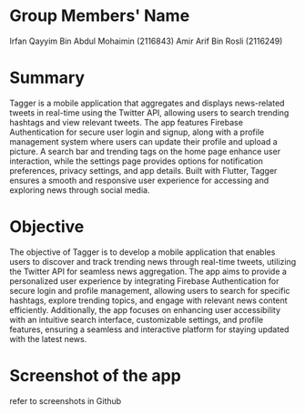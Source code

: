 # Group Members' Name

Irfan Qayyim Bin Abdul Mohaimin (2116843)
Amir Arif Bin Rosli (2116249)

# Summary
Tagger is a mobile application that aggregates and displays news-related tweets in real-time using the Twitter API, allowing users to search trending hashtags and view relevant tweets. The app features Firebase Authentication for secure user login and signup, along with a profile management system where users can update their profile and upload a picture. A search bar and trending tags on the home page enhance user interaction, while the settings page provides options for notification preferences, privacy settings, and app details. Built with Flutter, Tagger ensures a smooth and responsive user experience for accessing and exploring news through social media.

# Objective
The objective of Tagger is to develop a mobile application that enables users to discover and track trending news through real-time tweets, utilizing the Twitter API for seamless news aggregation. The app aims to provide a personalized user experience by integrating Firebase Authentication for secure login and profile management, allowing users to search for specific hashtags, explore trending topics, and engage with relevant news content efficiently. Additionally, the app focuses on enhancing user accessibility with an intuitive search interface, customizable settings, and profile features, ensuring a seamless and interactive platform for staying updated with the latest news.

# Screenshot of the app
refer to screenshots in Github